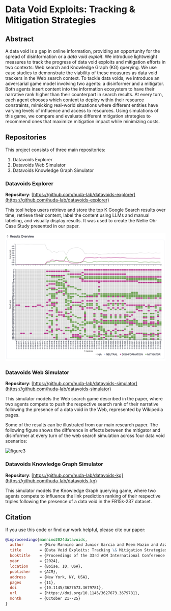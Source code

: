 # Data Void Exploits: Tracking & Mitigation Strategies

## Abstract

A data void is a gap in online information, providing an opportunity for the spread of disinformation or a *data void exploit*. We introduce lightweight measures to track the progress of data void exploits and mitigation efforts in two contexts: Web search and Knowledge Graph (KG) querying. We use case studies to demonstrate the viability of these measures as data void trackers in the Web search context. To tackle data voids, we introduce an adversarial game model involving two agents: a disinformer and a mitigator. Both agents insert content into the information ecosystem to have their narrative rank higher than their counterpart in search results. At every turn, each agent chooses which content to deploy within their resource constraints, mimicking real-world situations where different entities have varying levels of influence and access to resources. Using simulations of this game, we compare and evaluate different mitigation strategies to recommend ones that maximize mitigation impact while minimizing costs.

## Repositories

This project consists of three main repositories:

1. Datavoids Explorer
2. Datavoids Web Simulator  
3. Datavoids Knowledge Graph Simulator

### Datavoids Explorer
**Repository**: [https://github.com/huda-lab/datavoids-explorer](https://github.com/huda-lab/datavoids-explorer)

This tool helps users retrieve and store the top K Google Search results over time, retrieve their content, label the content using LLMs and manual labeling, and visually display results. It was used to create the Nellie Ohr Case Study presented in our paper.

![datavoids-explorer-screenshot](/Resources/results-example-nellie.png)

### Datavoids Web Simulator 
**Repository**: [https://github.com/huda-lab/datavoids-simulator](https://github.com/huda-lab/datavoids-simulator)

This simulator models the Web search game described in the paper, where two agents compete to push the respective search rank of their narrative following the presence of a data void in the Web, represented by Wikipedia pages.

Some of the results can be illustrated from our main research paper. The following figure shows the difference in effects between the mitigator and disinformer at every turn of the web search simulation across four data void scenarios:

![figure3](https://github.com/user-attachments/assets/5d2eb25e-3b40-440c-a21e-3c59c6fc017e)


### Datavoids Knowledge Graph Simulator
**Repository**: [https://github.com/huda-lab/datavoids-kg](https://github.com/huda-lab/datavoids-kg)

This simulator models the Knowledge Graph querying game, where two agents compete to influence the link prediction ranking of their respective triples following the presence of a data void in the FB15k-237 dataset.

## Citation

If you use this code or find our work helpful, please cite our paper:

```bibtex
@inproceedings{mannino2024datavoids,
  author       = {Miro Mannino and Junior Garcia and Reem Hazim and Azza Abouzied and Paolo Papotti},
  title        = {Data Void Exploits: Tracking \& Mitigation Strategies},
  booktitle    = {Proceedings of the 33rd ACM International Conference on Information and Knowledge Management (CIKM '24)},
  year         = {2024},
  location     = {Boise, ID, USA},
  publisher    = {ACM},
  address      = {New York, NY, USA},
  pages        = {11},
  doi          = {10.1145/3627673.3679781},
  url          = {https://doi.org/10.1145/3627673.3679781},
  month        = {October 21--25}
}
```
